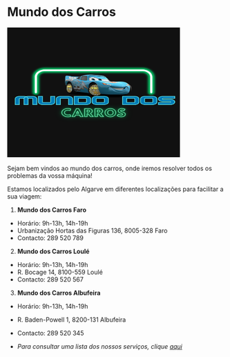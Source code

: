 # **Mundo dos Carros**

<img src="/img/mcqueen.jpg" width="400" height="300"/>

Sejam bem vindos ao mundo dos carros, onde iremos resolver todos os problemas da vossa máquina!

Estamos localizados pelo Algarve em diferentes localizações para facilitar a sua viagem:

1. **Mundo dos Carros Faro**

- Horário: 9h-13h, 14h-19h
- Urbanização Hortas das Figuras 136, 8005-328 Faro
- Contacto: 289 520 789

2. **Mundo dos Carros Loulé**

- Horário: 9h-13h, 14h-19h
- R. Bocage 14, 8100-559 Loulé
- Contacto: 289 520 567

3. **Mundo dos Carros Albufeira**

- Horário: 9h-13h, 14h-19h
- R. Baden-Powell 1, 8200-131 Albufeira
- Contacto: 289 520 345

- *Para consultar uma lista dos nossos serviços, clique [aqui](servicos)*
